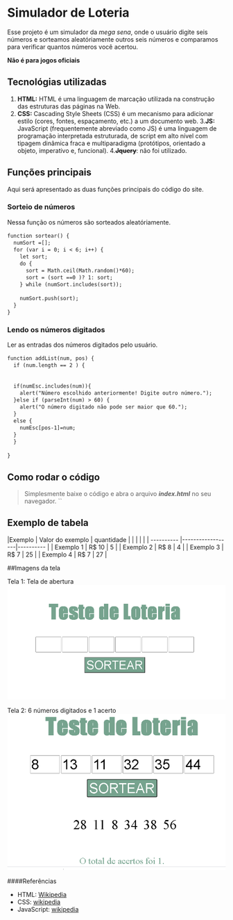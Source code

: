 # Simulador de Loteria

Esse projeto é um simulador da *mega sena*, onde o usuário digite seis números e sorteamos aleatóriamente outros seis números e comparamos para verificar quantos números você acertou.

**Não é para jogos oficiais**

## Tecnológias utilizadas
 1. **HTML:** HTML é uma linguagem de marcação utilizada na construção das estruturas das páginas na Web.
 2. **CSS:** Cascading Style Sheets (CSS) é um mecanismo para adicionar estilo (cores, fontes, espaçamento, etc.) a um documento web.
 3.**JS:** JavaScript (frequentemente abreviado como JS) é uma linguagem de programação interpretada estruturada, de script em alto nível com tipagem dinâmica fraca e multiparadigma (protótipos, orientado a objeto, imperativo e, funcional).
 4.~~**Jquery**~~: não foi utilizado.

 ## Funções principais
 Aqui será apresentado as duas funções principais do código do site.

 ### Sorteio de números
 Nessa função os números são sorteados aleatóriamente.
```
function sortear() {
  numSort =[];
  for (var i = 0; i < 6; i++) {
    let sort;
    do {
      sort = Math.ceil(Math.random()*60);
      sort = (sort ==0 )? 1: sort;
    } while (numSort.includes(sort));

    numSort.push(sort);
  }
}
```
### Lendo os números digitados
Ler as entradas dos números digitados pelo usuário.
```
function addList(num, pos) {
  if (num.length == 2 ) {


  if(numEsc.includes(num)){
    alert("Número escolhido anteriormente! Digite outro número.");
  }else if (parseInt(num) > 60) {
    alert("O número digitado não pode ser maior que 60.");
  }
  else {
    numEsc[pos-1]=num;
  }
  }

}
```
## Como rodar o código
> Simplesmente baixe o código e abra o arquivo **_index.html_** no seu navegador.
``
## Exemplo de tabela
|Exemplo     | Valor do exemplo | quantidade  |
|            |                  |             |
| ---------- |------------------|----------   |
| Exemplo 1  |  R$ 10           |      5      |
| Exemplo 2  |  R$ 8            |      4      |
| Exemplo 3  |  R$ 7            |      25     |
| Exemplo 4  |  R$ 7            |      27     |

##Imagens da tela

Tela 1: Tela de abertura
![](/imagens/tela1.png)

Tela 2: 6 números digitados e 1 acerto
![](/imagens/tela2.png)

####Referências
* HTML: [Wikipedia](https://pt.wikipedia.org/wiki/HTML)
* CSS: [wikipedia](https://pt.wikipedia.org/wiki/Cascading_Style_Sheets)
* JavaScript: [wikipedia](https://pt.wikipedia.org/wiki/JavaScript)
